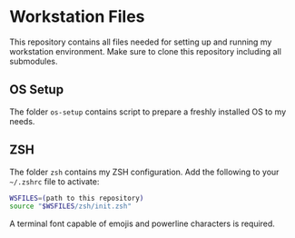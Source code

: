 # Workstation Files

This repository contains all files needed for setting up
and running my workstation environment. Make sure to
clone this repository including all submodules.

## OS Setup

The folder `os-setup` contains script to prepare a freshly
installed OS to my needs.

## ZSH

The folder `zsh` contains my ZSH configuration. Add the
following to your `~/.zshrc` file to activate:

```sh
WSFILES=(path to this repository)
source "$WSFILES/zsh/init.zsh"
```

A terminal font capable of emojis and powerline characters
is required.